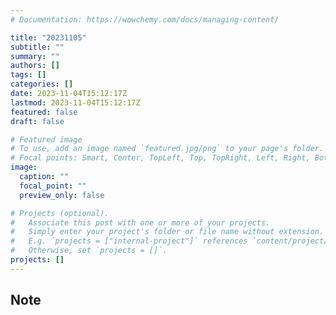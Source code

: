 ```yaml
---
# Documentation: https://wowchemy.com/docs/managing-content/

title: "20231105"
subtitle: ""
summary: ""
authors: []
tags: []
categories: []
date: 2023-11-04T15:12:17Z
lastmod: 2023-11-04T15:12:17Z
featured: false
draft: false

# Featured image
# To use, add an image named `featured.jpg/png` to your page's folder.
# Focal points: Smart, Center, TopLeft, Top, TopRight, Left, Right, BottomLeft, Bottom, BottomRight.
image:
  caption: ""
  focal_point: ""
  preview_only: false

# Projects (optional).
#   Associate this post with one or more of your projects.
#   Simply enter your project's folder or file name without extension.
#   E.g. `projects = ["internal-project"]` references `content/project/deep-learning/index.md`.
#   Otherwise, set `projects = []`.
projects: []
---
```


## Note

